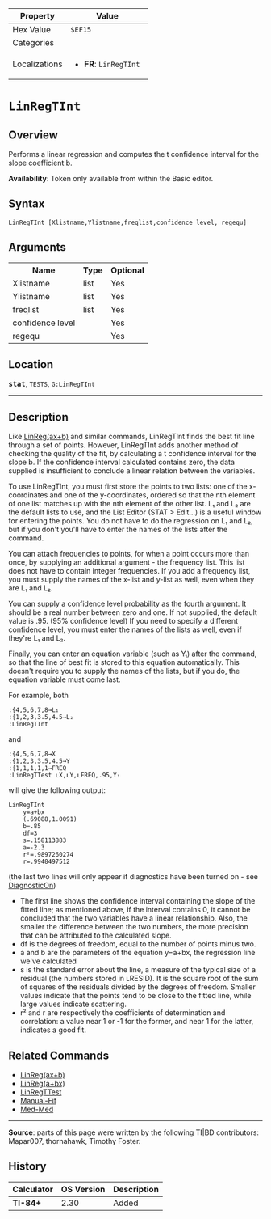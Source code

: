 | Property      | Value |
|---------------|-------|
| Hex Value     | `$EF15`|
| Categories    | <ul></ul> |
| Localizations | <ul><li><b>FR</b>: `LinRegTInt `</li></ul> |

# `LinRegTInt `

## Overview
Performs a linear regression and computes the t confidence interval for the slope coefficient b.


<b>Availability</b>: Token only available from within the Basic editor.

## Syntax
`LinRegTInt [Xlistname,Ylistname,freqlist,confidence level, regequ]`

## Arguments
<table>
<tr><th>Name</th><th>Type</th><th>Optional</th></tr>

<tr><td>Xlistname</td><td>list</td><td>Yes</td></tr>

<tr><td>Ylistname</td><td>list</td><td>Yes</td></tr>

<tr><td>freqlist</td><td>list</td><td>Yes</td></tr>

<tr><td>confidence level</td><td></td><td>Yes</td></tr>

<tr><td>regequ</td><td></td><td>Yes</td></tr>

</table>

## Location
<tt><kbd><b>stat</b></kbd></tt>, `TESTS`, `G:LinRegTInt`
<hr>

## Description

Like [LinReg(ax+b)](linreg-ax-b) and similar commands, LinRegTInt finds the best fit line through a set of points. However, LinRegTInt adds another method of checking the quality of the fit, by calculating a t confidence interval for the slope b. If the confidence interval calculated contains zero, the data supplied is insufficient to conclude a linear relation between the variables.

To use LinRegTInt, you must first store the points to two lists: one of the x-coordinates and one of the y-coordinates, ordered so that the nth element of one list matches up with the nth element of the other list. L₁ and L₂ are the default lists to use, and the List Editor (STAT > Edit…) is a useful window for entering the points. You do not have to do the regression on L₁ and L₂, but if you don't you'll have to enter the names of the lists after the command.

You can attach frequencies to points, for when a point occurs more than once, by supplying an additional argument - the frequency list. This list does not have to contain integer frequencies. If you add a frequency list, you must supply the names of the x-list and y-list as well, even when they are L₁ and L₂.

You can supply a confidence level probability as the fourth argument. It should be a real number between zero and one. If not supplied, the default value is .95. (95% confidence level) If you need to specify a different confidence level, you must enter the names of the lists as well, even if they're L₁ and L₂.

Finally, you can enter an equation variable (such as Y₁) after the command, so that the line of best fit is stored to this equation automatically. This doesn't require you to supply the names of the lists, but if you do, the equation variable must come last.

For example, both

```ti-basic
:{4,5,6,7,8→L₁
:{1,2,3,3.5,4.5→L₂
:LinRegTInt
```

and

```ti-basic
:{4,5,6,7,8→X
:{1,2,3,3.5,4.5→Y
:{1,1,1,1,1→FREQ
:LinRegTTest ʟX,ʟY,ʟFREQ,.95,Y₁
```

will give the following output:

```ti-basic
LinRegTInt
    y=a+bx
    (.69088,1.0091)
    b=.85
    df=3
    s=.158113883
    a=-2.3
    r²=.9897260274
    r=.9948497512
```

(the last two lines will only appear if diagnostics have been turned on - see [DiagnosticOn](DiagnosticOn.md))

*   The first line shows the confidence interval containing the slope of the fitted line; as mentioned above, if the interval contains 0, it cannot be concluded that the two variables have a linear relationship. Also, the smaller the difference between the two numbers, the more precision that can be attributed to the calculated slope.
*   df is the degrees of freedom, equal to the number of points minus two.
*   a and b are the parameters of the equation y=a+bx, the regression line we've calculated
*   s is the standard error about the line, a measure of the typical size of a residual (the numbers stored in ʟRESID). It is the square root of the sum of squares of the residuals divided by the degrees of freedom. Smaller values indicate that the points tend to be close to the fitted line, while large values indicate scattering.
*   r² and r are respectively the coefficients of determination and correlation: a value near 1 or -1 for the former, and near 1 for the latter, indicates a good fit.

## Related Commands

*   [LinReg(ax+b)](linreg-ax-b)
*   [LinReg(a+bx)](linreg-a-bx)
*   [LinRegTTest](LinRegTTest.md)
*   [Manual-Fit](Manual-Fit.md)
*   [Med-Med](Med-Med.md)

* * *

**Source**: parts of this page were written by the following TI|BD contributors: Mapar007, thornahawk, Timothy Foster.

## History
| Calculator | OS Version | Description |
|------------|------------|-------------|
| <b>TI-84+</b> | 2.30 | Added |



